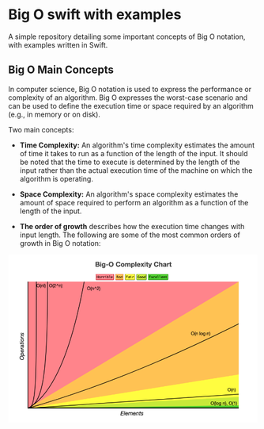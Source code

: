 # Big O swift with examples

A simple repository detailing some important concepts of Big O notation, with examples written in Swift.

## Big O Main Concepts

In computer science, Big O notation is used to express the performance or complexity of an algorithm. Big O expresses the worst-case scenario and can be used to define the execution time or space required by an algorithm (e.g., in memory or on disk).

Two main concepts:

- **Time Complexity:** An algorithm's time complexity estimates the amount of time it takes to run as a function of the length of the input. It should be noted that the time to execute is determined by the length of the input rather than the actual execution time of the machine on which the algorithm is operating.

- **Space Complexity:** An algorithm's space complexity estimates the amount of space required to perform an algorithm as a function of the length of the input.

- **The order of growth** describes how the execution time changes with input length. The following are some of the most common orders of growth in Big O notation:

![[Big-O Complexity Chart](https://www.bigocheatsheet.com)](bigOComplexityChart.png)
